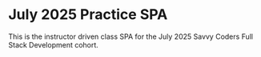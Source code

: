 # July 2025 Practice SPA

This is the instructor driven class SPA for the July 2025 Savvy Coders Full Stack Development cohort.